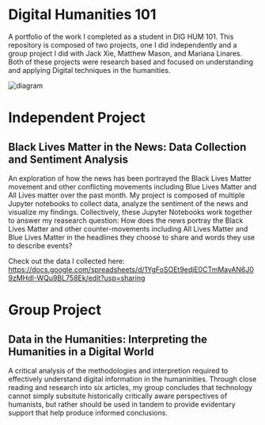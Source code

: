
# Digital Humanities 101
A portfolio of the work I completed as a student in DIG HUM 101. This repository is composed of two projects, one I did independently and a group project I did with Jack Xie, Matthew Mason, and Mariana Linares. Both of these projects were research based and focused on understanding and applying Digital techniques in the humanities.

![diagram](diagram.png)

# Independent Project
## Black Lives Matter in the News: Data Collection and Sentiment Analysis
An exploration of how the news has been portrayed the Black Lives Matter movement and other conflicting movements including Blue Lives Matter and All Lives matter over the past month. My project is composed of multiple Jupyter notebooks to collect data, analyze the sentiment of the news and visualize my findings. Collectively, these Jupyter Notebooks work together to answer my reasearch question: How does the news portray the Black Lives Matter and other counter-movements including All Lives Matter and Blue Lives Matter in the headlines they choose to share and words they use to describe events? 

Check out the data I collected here:
https://docs.google.com/spreadsheets/d/1YgFoSOEt9edjE0CTmMayAN6J09zMHdI-WQu9BL758Ek/edit?usp=sharing


# Group Project
## Data in the Humanities: Interpreting the Humanities in a Digital World
A critical analysis of the methodologies and interpretion required to effectively understand digital information in the humaninities. Through close reading and research into six articles, my group concludes that technology cannot simply subsitute historically critically aware perspectives of humanists, but rather should be used in tandem to provide evidentary support that help produce informed conclusions. 
